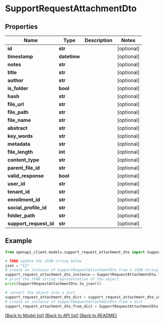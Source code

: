 # SupportRequestAttachmentDto


## Properties

Name | Type | Description | Notes
------------ | ------------- | ------------- | -------------
**id** | **str** |  | [optional] 
**timestamp** | **datetime** |  | [optional] 
**notes** | **str** |  | [optional] 
**title** | **str** |  | [optional] 
**author** | **str** |  | [optional] 
**is_folder** | **bool** |  | [optional] 
**hash** | **str** |  | [optional] 
**file_url** | **str** |  | [optional] 
**file_path** | **str** |  | [optional] 
**file_name** | **str** |  | [optional] 
**abstract** | **str** |  | [optional] 
**key_words** | **str** |  | [optional] 
**metadata** | **str** |  | [optional] 
**file_length** | **int** |  | [optional] 
**content_type** | **str** |  | [optional] 
**parent_file_id** | **str** |  | [optional] 
**valid_response** | **bool** |  | [optional] 
**user_id** | **str** |  | [optional] 
**tenant_id** | **str** |  | [optional] 
**enrollment_id** | **str** |  | [optional] 
**social_profile_id** | **str** |  | [optional] 
**folder_path** | **str** |  | [optional] 
**support_request_id** | **str** |  | [optional] 

## Example

```python
from openapi_client.models.support_request_attachment_dto import SupportRequestAttachmentDto

# TODO update the JSON string below
json = "{}"
# create an instance of SupportRequestAttachmentDto from a JSON string
support_request_attachment_dto_instance = SupportRequestAttachmentDto.from_json(json)
# print the JSON string representation of the object
print(SupportRequestAttachmentDto.to_json())

# convert the object into a dict
support_request_attachment_dto_dict = support_request_attachment_dto_instance.to_dict()
# create an instance of SupportRequestAttachmentDto from a dict
support_request_attachment_dto_from_dict = SupportRequestAttachmentDto.from_dict(support_request_attachment_dto_dict)
```
[[Back to Model list]](../README.md#documentation-for-models) [[Back to API list]](../README.md#documentation-for-api-endpoints) [[Back to README]](../README.md)


